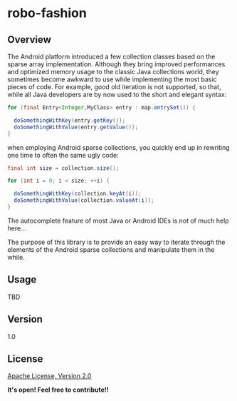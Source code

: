 robo-fashion
============

Overview
--------

The Android platform introduced a few collection classes based on the sparse array implementation. Although they bring improved performances and optimized memory usage to the classic Java collections world, they sometimes become awkward to use while implementing the most basic pieces of code. For example, good old iteration is not supported, so that, while all Java developers are by now used to the short and elegant syntax:

```java
for (final Entry<Integer,MyClass> entry : map.entrySet()) {

  doSomethingWithKey(entry.getKey());
  doSomethingWithValue(entry.getValue());
}
```

when employing Android sparse collections, you quickly end up in rewriting one time to often the same ugly code:

```java
final int size = collection.size();

for (int i = 0; i < size; ++i) {

  doSomethingWithKey(collection.keyAt(i));
  doSomethingWithValue(collection.valueAt(i));
}
```

The autocomplete feature of most Java or Android IDEs is not of much help here...

The purpose of this library is to provide an easy way to iterate through the elements of the Android sparse collections and manipulate them in the while.

Usage
-----

TBD


Version
-------

1.0

License
-------

[Apache License, Version 2.0]

**It's open! Feel free to contribute!!**

[Apache License, Version 2.0]:http://www.apache.org/licenses/LICENSE-2.0
